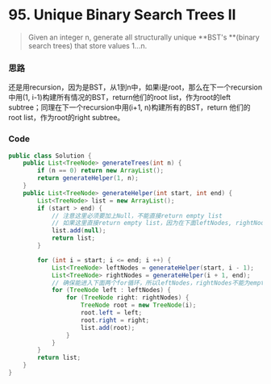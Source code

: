 # 95. Unique Binary Search Trees II

> Given an integer n, generate all structurally unique **BST's **\(binary search trees\) that store values 1...n.

### 思路

还是用recursion，因为是BST，从1到n中，如果i是root，那么在下一个recursion 中用\(1, i-1\)构建所有情况的BST，return他们的root list，作为root的left subtree；同理在下一个recursion中用\(i+1, n\)构建所有的BST，return 他们的root list，作为root的right subtree。

### Code

```java
public class Solution {
    public List<TreeNode> generateTrees(int n) {
        if (n == 0) return new ArrayList();
        return generateHelper(1, n);
    }
    public List<TreeNode> generateHelper(int start, int end) {
        List<TreeNode> list = new ArrayList();
        if (start > end) {
            // 注意这里必须要加上Null，不能直接return empty list
            // 如果这里直接return empty list，因为在下面leftNodes, rightNodes的for循环时，一边为empty list，无法进入for训话
            list.add(null);
            return list;
        }

        for (int i = start; i <= end; i ++) {
            List<TreeNode> leftNodes = generateHelper(start, i - 1);
            List<TreeNode> rightNodes = generateHelper(i + 1, end);
            // 确保能进入下面两个for循环，所以leftNodes，rightNodes不能为empty list，至少有一个Null Node
            for (TreeNode left : leftNodes) {
                for (TreeNode right: rightNodes) {
                    TreeNode root = new TreeNode(i);
                    root.left = left;
                    root.right = right;
                    list.add(root);
                }
            }
        }
        return list;
    }
}
```



